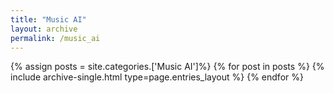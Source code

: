 ```yaml
---
title: "Music AI"
layout: archive
permalink: /music_ai
---
```


{% assign posts = site.categories.['Music AI']%}
{% for post in posts %} {% include archive-single.html type=page.entries_layout %} {% endfor %}
